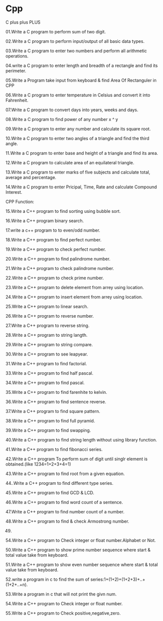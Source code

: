 # Cpp
C plus plus PLUS

01.Write a C program to perform sum of two digit.

02.Write a C program to perform input/output of all basic data types.

03.Write a C program to enter two numbers and perform all arithmetic operations.

04.write a C program to enter length and breadth of a rectangle and find its perimeter.

05.Write a Program take input from keyboard & find  Area Of Rectanguler in CPP

06.Write a C program to enter temperature in Celsius and convert it into Fahrenheit.

07.Write a C program to convert days into years, weeks and days.

08.Write a C program to find power of any number x ^ y

09.Write a C program to enter any number and calculate its square root.

10.Write a C program to enter two angles of a triangle and find the third angle.

11.Write a C program to enter base and height of a triangle and find its area.

12.Write a C program to calculate area of an equilateral triangle.

13.Write a C program to enter marks of five subjects and calculate total, average and percentage.

14.Write a C program to enter Pricipal, Time, Rate and calculate Compound Interest.

CPP Function:

15.Write a C++ program to find sorting using bubble sort.

16.Write a C++ program binary search.

17.write a c++ program to to even/odd number.

18.Write a C++ program to find perfect number.

19.Write a C++ program to check perfect number.

20.Write a C++ program to find palindrome number.

21.Write a C++ program to check palindrome number.

22.Write a C++ program to check prime number.

23.Write a C++ program to delete element from arrey using location.

24.Write a C++ program to insert element from arrey using location.

25.Write a C++ program to linear search.

26.Write a C++ program to reverse number.

27.Write a C++ program to reverse string.

28.Write a C++ program to string langth.

29.Write a C++ program to string compare.

30.Write a C++ program to see leapyear.

31.Write a C++ program to find factorial.

33.Write a C++ program to find half pascal.

34.Write a C++ program to find pascal.

35.Write a C++ program to find farenhite to kelvin.

36.Write a C++ program to find sentence reverse.

37.Write a C++ program to find square pattern.

38.Write a C++ program to find full pyramid.

39.Write a C++ program to find swapping.

40.Write a C++ program to find string length without using library function.

41.Write a C++ program to find fibonacci series.

42.Write a C++ program To perform sum of digit until singlr element is obtained.(like 1234=1+2+3+4=1)

43.Write a C++ program to find root from a given equation.

44..Write a C++ program to find different type series.

45.Write a C++ program to find GCD & LCD.

46.Write a C++ program to find word count of a sentence.

47.Write a C++ program to find number count of a number.

48.Write a C++ program to find & check Armostrong number.

49.

54.Write a C++ program to Check integer or float number.Alphabet or Not.

50.Write a C++ program to show  prime number sequence where start & total value take from keyboard.

51.Write a C++ program to show  even number sequence where start & total value take from keyboard.

52.write a program in c to find the sum of series:1+(1+2)+(1+2+3)+..+(1+2+..+n).

53.Write a program in c that will not print the givn num.

54.Write a C++ program to Check integer or float number.

55.Write a C++ program to Check positive,negative,zero.













